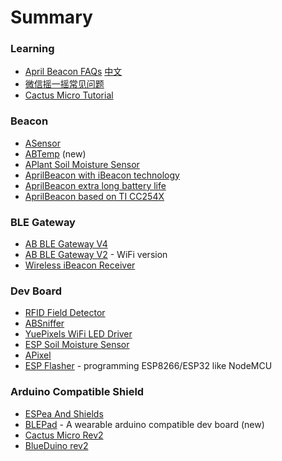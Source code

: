# Summary

### Learning
 
* [April Beacon FAQs](How_to_use_ApriliBeacon.md) [中文](How_to_use_ApriliBeacon/zh.md)
* [微信摇一摇常见问题](WeChat_FAQ.md)
* [Cactus Micro Tutorial](Cactus_Micro_Tutorial_Links.md)

### Beacon

- [ASensor](ASensor.md)
- [ABTemp](ABTemp.md) (new)
- [APlant Soil Moisture Sensor](APlant.md)
- [AprilBeacon with iBeacon technology](AprilBeacon.md)
 - [AprilBeacon extra long battery life](AprilBeacon_based_on_DA14580.md)
 - [AprilBeacon based on TI CC254X](AprilBeacon_based_on_TI_CC254X.md) 

### BLE Gateway

- [AB BLE Gateway V4](AB_BLE_Gateway_V4.md)
- [AB BLE Gateway V2](AB_BLE_Gateway.md) - WiFi version
- [Wireless iBeacon Receiver](Wireless_iBeacon_Receiver.md)

### Dev Board

- [RFID Field Detector](RFID_Field_Detector.md)
- [ABSniffer](ABSniffer.md)
- [YuePixels WiFi LED Driver](YuePixels_WiFi_LED_Driver.md)
- [ESP Soil Moisture Sensor](ESP_Soil_Moisture_Sensor.md)
- [APixel](APixel.md)
- [ESP Flasher](ESP_Flasher_Rev4.md) - programming ESP8266/ESP32 like NodeMCU

### Arduino Compatible Shield

- [ESPea And Shields](ESPea_And_Shields.md)
- [BLEPad](BLEPad.md) - A wearable arduino compatible dev board (new)
- [Cactus Micro Rev2](Cactus_Micro_Rev2.md)
- [BlueDuino rev2](BlueDuino_rev2.md)
